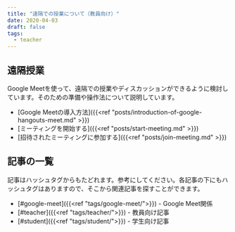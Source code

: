 ```yaml
---
title: "遠隔での授業について（教員向け）"
date: 2020-04-03
draft: false
tags: 
  - teacher
---
```

## 遠隔授業
Google Meetを使って、遠隔での授業やディスカッションができるように検討しています。そのための準備や操作法について説明しています。

- [Google Meetの導入方法]({{<ref "posts/introduction-of-google-hangouts-meet.md" >}})
- [ミーティングを開始する]({{<ref "posts/start-meeting.md" >}})
- [招待されたミーティングに参加する]({{<ref "posts/join-meeting.md" >}})


## 記事の一覧
記事はハッシュタグからもたどれます。参考にしてください。各記事の下にもハッシュタグはありますので、そこから関連記事を探すことができます。

- [#google-meet]({{<ref "tags/google-meet/">}}) - Google Meet関係  
- [#teacher]({{<ref "tags/teacher/">}}) - 教員向け記事  
- [#student]({{<ref "tags/student/">}}) - 学生向け記事  
